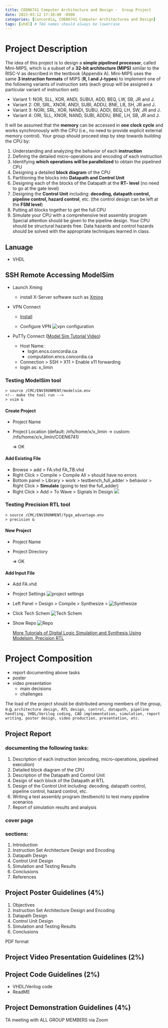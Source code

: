 ```yaml
---
title: COEN6741 Computer Architecture and Design -  Group Project
date: 2023-03-12 17:10:08 -0500
categories: [Concordia, COEN6741 Computer Architecturea and Design]
tags: [vhdl] # TAG names should always be lowercase
---
```


# Project Description

The idea of this project is to design a **simple pipelined processor**, called Mini-MIPS, which is a subset of a **32-bit architecture (MIPS)** similar to the RISC-V as described in the textbook (Appendix A). Mini-MIPS uses the same **3 instruction formats** of MIPS (**R, I and J-types**) to implement one of the following variants of instruction sets (each group will be assigned a particular variant of instruction set):

- Variant 1:
  NOR, SLL, XOR, ANDI, SUBUI, ADD, BEQ, LW, SB, JR and J.
- Variant 2:
  OR, SRL, XNOR, ANDI, SUBI, ADDU, BNE, LB, SH, JR and J.
- Variant 3:
  NORI, SRL, XOR, NANDI, SUBU, ADDI, BEQ, LH, SW, JR and J.
- Variant 4:
  ORI, SLL, XNOR, NAND, SUBI, ADDIU, BNE, LH, SB, JR and J.

It will be assumed that the **memory** can be accessed in **one clock cycle** and works synchronously with the CPU (i.e., no need to provide explicit external memory control). Your group should proceed step by step towards building the CPU by:

1. Understanding and analyzing the behavior of each **instruction**
2. Defining the detailed micro-operations and encoding of each instruction
3. Identifying **which operations will be parallelized** to obtain the pipelined CPU
4. Designing a detailed **block diagram** of the CPU
5. Partitioning the blocks into **Datapath and Control Unit**
6. Designing each of the blocks of the Datapath at the **RT- level** (no need to go at the gate level)
7. Designing the **Control Unit** including: **decoding, datapath control, pipeline control, hazard control**, etc. (the control design can be left at the **FSM level**)
8. Putting all blocks together to get the full CPU
9. Simulate your CPU with a comprehensive test assembly program
   Special attention should be given to the pipeline design. Your CPU should be structural hazards free. Data hazards and control hazards should be solved with the appropriate techniques learned in class.

## Lanuage

- VHDL

## SSH Remote Accessing **ModelSim**

- Launch Xming

  - install X-Server software such as [Xming](https://sourceforge.net/projects/xming/)

- VPN Connect

  - [Install](https://adsys1.concordia.ca/vpnclient/Download_VPN.aspx)

  - Configure VPN
    ![vpn configuration](vpn.jpg)

- PuTTy Connect ([Model Sim Tutorial Video](https://www.econcordia.com/courses/computer_architecture/dynamicvideo.aspx?filename=lesson0/COEN6741_Course_Lab_Tutorial))
  - Host Name:
    - login.encs.concordia.ca
    - computation.encs.concordia.ca
  - Connection > SSH > X11 > Enable x11 forwarding
  - login as: x_limin

### Testing **ModelSim** tool

```shell
> source /CMC/ENVIRONMENT/modelsim.env
<!-- make the tool run -->
> vsim &
```

#### Create Project

- Project Name
- Project Location (default: /nfs/home/x/x_limin -> custom: /nfs/home/x/x_limin/COEN6741)

  => OK

#### Add Existing File

- Browse > add > FA.vhd FA_TB.vhd
- Right Click > Compile > Compile All > should have no errors
- Bottom panel > Library > work > testbench_full_adder > behavior > Right Click > **Simulate** (going to test the full_adder)
- Right Click > Add > To Wave > Signals In Design
  ![](https://raw.githubusercontent.com/BBeerBear/blog_img/master/md/vhdl/Screenshot%202023-03-11%20222659.png)

### Testing **Precision RTL** tool

```shell
> source /CMC/ENVIRONMENT/fpga_advantage.env
> precision &
```

#### New Project

- Project Name
- Project Directory

  => OK

#### Add Input File

- Add FA.vhd
- Project Settings
  ![project settings](https://raw.githubusercontent.com/BBeerBear/blog_img/master/md/vhdl/Screenshot%202023-03-11%20224428.png)
- Left Panel > Design > Compile > Synthesize >
  ![Synthesize](https://raw.githubusercontent.com/BBeerBear/blog_img/master/md/vhdl/Screenshot%202023-03-11%20225019.png)
- Click Tech Schem
  ![Tech Schem](https://raw.githubusercontent.com/BBeerBear/blog_img/master/md/vhdl/Screenshot%202023-03-11%20225256.png)
- Show Repo
  ![Repo](https://raw.githubusercontent.com/BBeerBear/blog_img/master/md/vhdl/Screenshot%202023-03-11%20225557.png)

  [More Tutorials of Digital Logic Simulation and Synthesis Using Modelsim, Precision RTL](https://aits.encs.concordia.ca/helpdesk/resource/tutorial.html)

# Project Composition

- report documenting above tasks
- poster
- video presentation
  - main decisions
  - challenges

The load of the project should be distributed among members of the group, e.g. `architecture design, RTL design, control, datapath, pipeline handling, VHDL/Verilog coding, CAD implementation, simulation, report writing, poster design, video production, presentation, etc.`

## Project Report

### documenting the following tasks:

1. Description of each instruction (encoding, micro-operations, pipelined execution)
2. Detailed block diagram of the CPU
3. Description of the Datapath and Control Unit
4. Design of each block of the Datapath at RTL
5. Design of the Control Unit including: decoding, datapath control, pipeline control, hazard control, etc.
6. Writing a test assembly program (testbench) to test many pipeline scenarios
7. Report of simulation results and analysis

### cover page

### sections:

1. Introduction
2. Instruction Set Architecture Design and Encoding
3. Datapath Design
4. Control Unit Design
5. Simulation and Testing Results
6. Conclusions
7. References

## Project Poster Guidelines (4%)

1. Objectives
2. Instruction Set Architecture Design and Encoding
3. Datapath Design
4. Control Unit Design
5. Simulation and Testing Results
6. Conclusions

PDF format

## Project Video Presentation Guidelines (2%)

## Project Code Guidelines (2%)

- VHDL/Verilog code
- ReadME

## Project Demonstration Guidelines (4%)

TA meeting with ALL GROUP MEMBERS via Zoom
